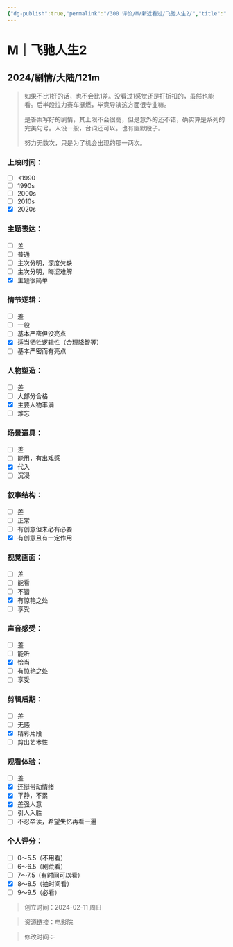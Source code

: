 ```yaml
---
{"dg-publish":true,"permalink":"/300 评价/M/新近看过/飞驰人生2/","title":"飞驰人生2","tags":["M","剧情"],"created":"2024-02-11T23:50:57.412+08:00","updated":"2024-02-12T00:01:07.363+08:00"}
---
```


# M｜飞驰人生2
## 2024/剧情/大陆/121m
>如果不比1好的话，也不会比1差。没看过1感觉还是打折扣的，虽然也能看。后半段拉力赛车挺燃，毕竟导演这方面很专业嘛。
>
>是答案写好的剧情，其上限不会很高，但是意外的还不错，确实算是系列的完美句号。人设一般，台词还可以。也有幽默段子。
>
>努力无数次，只是为了机会出现的那一两次。
### 上映时间：
- [ ] <1990
- [ ] 1990s
- [ ] 2000s
- [ ] 2010s
- [x] 2020s
### 主题表达：
- [ ] 差
- [ ] 普通
- [ ] 主次分明，深度欠缺
- [ ] 主次分明，晦涩难解
- [x] 主题很简单
### 情节逻辑：
- [ ] 差
- [ ] 一般
- [ ] 基本严密但没亮点
- [x] 适当牺牲逻辑性（合理降智等）
- [ ] 基本严密而有亮点
### 人物塑造：
- [ ] 差
- [ ] 大部分合格
- [x] 主要人物丰满
- [ ] 难忘
### 场景道具：
- [ ] 差
- [ ] 能用，有出戏感
- [x] 代入
- [ ] 沉浸
### 叙事结构：
- [ ] 差
- [ ] 正常
- [ ] 有创意但未必有必要
- [x] 有创意且有一定作用
### 视觉画面：
- [ ] 差
- [ ] 能看
- [ ] 不错
- [x] 有惊艳之处
- [ ] 享受
### 声音感受：
- [ ] 差
- [ ] 能听
- [x] 恰当
- [ ] 有惊艳之处
- [ ] 享受
### 剪辑后期：
- [ ] 差
- [ ] 无感
- [x] 精彩片段
- [ ] 剪出艺术性
### 观看体验：
- [ ] 差
- [x] 还挺带动情绪
- [x] 平静，不累
- [x] 差强人意
- [ ] 引人入胜
- [ ] 不忍卒读，希望失忆再看一遍
### 个人评分：
- [ ] 0～5.5（不用看）
- [ ] 6～6.5（剧荒看）
- [ ] 7～7.5（有时间可以看）
- [x] 8～8.5（抽时间看）
- [ ] 9～9.5（必看）

>创立时间：2024-02-11 周日

>资源链接：电影院

>~~修改时间：~~




